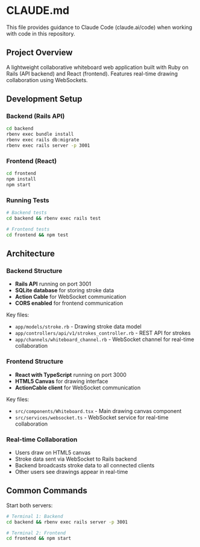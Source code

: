 # CLAUDE.md

This file provides guidance to Claude Code (claude.ai/code) when working with code in this repository.

## Project Overview

A lightweight collaborative whiteboard web application built with Ruby on Rails (API backend) and React (frontend). Features real-time drawing collaboration using WebSockets.

## Development Setup

### Backend (Rails API)
```bash
cd backend
rbenv exec bundle install
rbenv exec rails db:migrate
rbenv exec rails server -p 3001
```

### Frontend (React)
```bash
cd frontend
npm install
npm start
```

### Running Tests
```bash
# Backend tests
cd backend && rbenv exec rails test

# Frontend tests  
cd frontend && npm test
```

## Architecture

### Backend Structure
- **Rails API** running on port 3001
- **SQLite database** for storing stroke data
- **Action Cable** for WebSocket communication
- **CORS enabled** for frontend communication

Key files:
- `app/models/stroke.rb` - Drawing stroke data model
- `app/controllers/api/v1/strokes_controller.rb` - REST API for strokes
- `app/channels/whiteboard_channel.rb` - WebSocket channel for real-time collaboration

### Frontend Structure
- **React with TypeScript** running on port 3000
- **HTML5 Canvas** for drawing interface
- **ActionCable client** for WebSocket communication

Key files:
- `src/components/Whiteboard.tsx` - Main drawing canvas component
- `src/services/websocket.ts` - WebSocket service for real-time collaboration

### Real-time Collaboration
- Users draw on HTML5 canvas
- Stroke data sent via WebSocket to Rails backend
- Backend broadcasts stroke data to all connected clients
- Other users see drawings appear in real-time

## Common Commands

Start both servers:
```bash
# Terminal 1: Backend
cd backend && rbenv exec rails server -p 3001

# Terminal 2: Frontend  
cd frontend && npm start
```